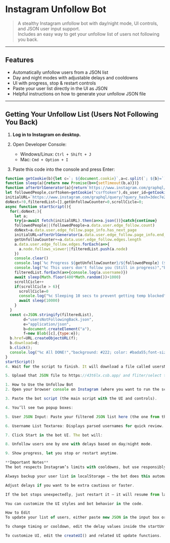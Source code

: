 # Instagram Unfollow Bot

> A stealthy Instagram unfollow bot with day/night mode, UI controls, and JSON user input support.  
> Includes an easy way to get your unfollow list of users not following you back.

---

## Features

- Automatically unfollow users from a JSON list  
- Day and night modes with adjustable delays and cooldowns  
- UI with progress, stop & restart controls  
- Paste your user list directly in the UI as JSON  
- Helpful instructions on how to generate your unfollow JSON file  

---

## Getting Your Unfollow List (Users Not Following You Back)

1. **Log in to Instagram on desktop.**

2. Open Developer Console:  
   - Windows/Linux: `Ctrl + Shift + J`  
   - Mac: `Cmd + Option + I`

3. Paste this code into the console and press Enter:

```js
function getCookie(b){let c=`; ${document.cookie}`,a=c.split(`; ${b}=`);if(2===a.length)return a.pop().split(";").shift()}
function sleep(a){return new Promise(b=>{setTimeout(b,a)})}
function afterUrlGenerator(a){return`https://www.instagram.com/graphql/query/?query_hash=3dec7e2c57367ef3da3d987d89f9dbc8&variables={"id":"${ds_user_id}","include_reel":"true","fetch_mutual":"false","first":"24","after":"${a}"}`}
let followedPeople,csrftoken=getCookie("csrftoken"),ds_user_id=getCookie("ds_user_id"),
initialURL=`https://www.instagram.com/graphql/query/?query_hash=3dec7e2c57367ef3da3d987d89f9dbc8&variables={"id":"${ds_user_id}","include_reel":"true","fetch_mutual":"false","first":"24"}`,
doNext=!0,filteredList=[],getUnfollowCounter=0,scrollCicle=0;
async function startScript(){
  for(;doNext;){
    let a;
    try{a=await fetch(initialURL).then(a=>a.json())}catch{continue}
    followedPeople||(followedPeople=a.data.user.edge_follow.count)
    doNext=a.data.user.edge_follow.page_info.has_next_page
    initialURL=afterUrlGenerator(a.data.user.edge_follow.page_info.end_cursor)
    getUnfollowCounter+=a.data.user.edge_follow.edges.length
    a.data.user.edge_follow.edges.forEach(a=>{
      a.node.follows_viewer||filteredList.push(a.node)
    })
    console.clear()
    console.log(`%c Progress ${getUnfollowCounter}/${followedPeople} (${parseInt(100*(getUnfollowCounter/followedPeople))}%)`,"background: #222; color: #bada55;font-size: 35px;")
    console.log("%c This users don't follow you (Still in progress)","background: #222; color: #FC4119;font-size: 13px;")
    filteredList.forEach(a=>{console.log(a.username)})
    await sleep(Math.floor(400*Math.random())+1000)
    scrollCicle++
    if(scrollCicle > 6){
      scrollCicle=0
      console.log("%c Sleeping 10 secs to prevent getting temp blocked","background: #222; color: ##FF0000;font-size: 35px;")
      await sleep(10000)
    }
  }
  const c=JSON.stringify(filteredList),
        d="usersNotFollowingBack.json",
        e="application/json",
        b=document.createElement("a"),
        f=new Blob([c],{type:e});
  b.href=URL.createObjectURL(f);
  b.download=d;
  b.click();
  console.log("%c All DONE!","background: #222; color: #bada55;font-size: 25px;");
}
startScript()
4. Wait for the script to finish. It will download a file called usersNotFollowingBack.json.

5. Upload that JSON file to https://43t6lx.csb.app/ and fliter/select the users you want to unfollow.

1. How to Use the Unfollow Bot
2. Open your browser console on Instagram (where you want to run the script).

3. Paste the bot script (the main script with the UI and controls).

4. You’ll see two popup boxes:

5. User JSON Input: Paste your filtered JSON list here (the one from the GUI tool).

6. Username List Textarea: Displays parsed usernames for quick review.

7. Click Start in the bot UI. The bot will:

8. Unfollow users one by one with delays based on day/night mode.

9. Show progress, let you stop or restart anytime.

**Important Notes**
The bot respects Instagram’s limits with cooldowns, but use responsibly.

Always backup your user list in localStorage — the bot does this automatically.

Adjust delays if you want to be extra cautious or faster.

If the bot stops unexpectedly, just restart it — it will resume from last progress.

You can customize the UI styles and bot behavior in the code.

How to Edit
To update your list of users, either paste new JSON in the input box or update localStorage key emergencyBackupList manually.

To change timing or cooldown, edit the delay values inside the startUnfollow function under day/night modes.

To customize UI, edit the createUI() and related UI update functions.
